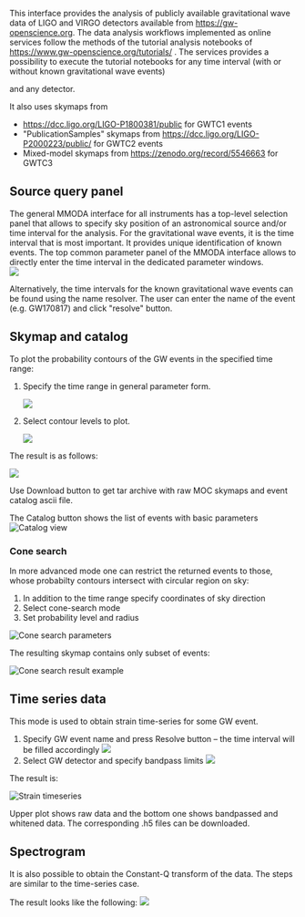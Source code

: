 This interface provides the analysis of publicly available gravitational wave data of LIGO and VIRGO detectors available from https://gw-openscience.org. The data analysis workflows implemented as online services follow the methods of the tutorial analysis notebooks of https://www.gw-openscience.org/tutorials/ . The services provides a possibility to execute the tutorial notebooks for any time interval 
(with or without known gravitational wave events)  
<!-- This is not true. Strain data exist only around events (4096 sec or so) -->
and any detector. 

It also uses skymaps from
- https://dcc.ligo.org/LIGO-P1800381/public for GWTC1 events
- "PublicationSamples" skymaps from https://dcc.ligo.org/LIGO-P2000223/public/ for GWTC2 events
- Mixed-model skymaps from https://zenodo.org/record/5546663 for GWTC3
  
## Source query panel

The general MMODA interface for all instruments has a top-level selection panel that allows to specify sky position of an astronomical source and/or time interval for the analysis. For the gravitational wave events, it is the time interval that is most important. It provides unique identification of known events. The top common parameter panel of the MMODA interface allows to directly enter the time interval in the dedicated parameter windows.  
      ![](im/frontend_top_pane_gw.png)
      
Alternatively, the time intervals for the known gravitational wave events can be found using the name resolver. The user can enter the name of the event (e.g. GW170817) and click "resolve" button. 

## Skymap and catalog
To plot the probability contours of the GW events in the specified time range:
   1. Specify the time range in general parameter form.
   
      ![](im/common_long.png)
   
   2. Select contour levels to plot.
   
      ![](im/skymap_param.png)

The result is as follows:

![](im/skymap.png)

Use Download button to get tar archive with raw MOC skymaps and event catalog ascii file. 

The Catalog button shows the list of events with basic parameters
![Catalog view](im/catalog_view.png)

### Cone search
In more advanced mode one can restrict the returned events to those, whose probabilty contours intersect with circular region on sky:
   1. In addition to the time range specify coordinates of sky direction
   2. Select cone-search mode
   3. Set probability level and radius

![Cone search parameters](im/conesearch_param.png)

The resulting skymap contains only subset of events:

![Cone search result example](im/skymap_cone.png)

## Time series data
This mode is used to obtain strain time-series for some GW event.
1. Specify GW event name and press Resolve button – the time interval will be filled accordingly
   ![](im/resolve.png)
2. Select GW detector and specify bandpass limits
   ![](im/strain_param.png)
   

The result is:

![Strain timeseries](im/strain.png)

Upper plot shows raw data and the bottom one shows bandpassed and whitened data. The corresponding .h5 files can be downloaded.

## Spectrogram
It is also possible to obtain the Constant-Q transform of the data. The steps are similar to the time-series case. 

The result looks like the following:
![](im/sgram.png)
